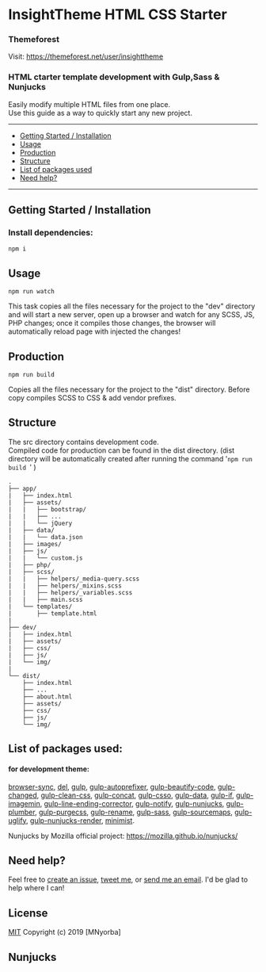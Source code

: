 # InsightTheme HTML CSS Starter

### Themeforest

Visit: https://themeforest.net/user/insighttheme

### HTML ctarter template development with Gulp,Sass &amp; Nunjucks

Easily modify multiple HTML files from one place.  
Use this guide as a way to quickly start any new project.

---

- [Getting Started / Installation](#getting-started-installation)
- [Usage](#usage)
- [Production](#production)
- [Structure](#structure)
- [List of packages used](#list-of-packages-used)
- [Need help?](#need-help)

---

## Getting Started / Installation

### Install dependencies:

```
npm i
```

## Usage

```
npm run watch
```

This task copies all the files necessary for the project to the "dev" directory and will start a new server, open up a browser and watch for any SCSS, JS, PHP changes; once it compiles those changes, the browser will automatically reload page with injected the changes!

## Production

```
npm run build
```

Copies all the files necessary for the project to the "dist" directory. Before copy compiles SCSS to CSS & add vendor prefixes.

## Structure

The src directory contains development code.  
Compiled code for production can be found in the dist directory. (dist directory will be automatically created after running the command '`npm run build `' )

```
.
├── app/
|   ├── index.html
|   ├── assets/
|   |   ├── bootstrap/
|   |   ├── ...
|   |   └── jQuery
|   ├── data/
|   |   └── data.json
|   ├── images/
|   ├── js/
|   |   └── custom.js
|   ├── php/
|   ├── scss/
|   |   ├── helpers/_media-query.scss
|   |   ├── helpers/_mixins.scss
|   |   ├── helpers/_variables.scss
|   |   ├── main.scss
|   └── templates/
|       ├── template.html
|
├── dev/
|   ├── index.html
|   ├── assets/
|   ├── css/
|   ├── js/
|   └── img/
|
└── dist/
    ├── index.html
    ├── ...
    ├── about.html
    ├── assets/
    ├── css/
    ├── js/
    └── img/
```

## List of packages used:

#### for development theme:

[browser-sync](https://github.com/BrowserSync/browser-sync), [del](https://github.com/sindresorhus/del), [gulp](https://github.com/gulpjs/gulp),
[gulp-autoprefixer](https://github.com/sindresorhus/gulp-autoprefixer), [gulp-beautify-code](https://github.com/legostaev-vadim/gulp-beautify-code), [gulp-changed](https://github.com/sindresorhus/gulp-changed), [gulp-clean-css](https://github.com/scniro/gulp-clean-css), [gulp-concat](https://github.com/gulp-community/gulp-concat), [gulp-csso](https://github.com/ben-eb/gulp-csso), [gulp-data](https://github.com/colynb/gulp-data), [gulp-if](https://github.com/robrich/gulp-if), [gulp-imagemin](https://github.com/sindresorhus/gulp-imagemin), [gulp-line-ending-corrector](https://github.com/iShafayet/gulp-line-ending-corrector), [gulp-notify](https://github.com/mikaelbr/gulp-notify), [gulp-nunjucks](https://github.com/sindresorhus/gulp-nunjucks), [gulp-plumber](https://github.com/floatdrop/gulp-plumber), [gulp-purgecss](https://github.com/FullHuman/gulp-purgecss), [gulp-rename](https://github.com/hparra/gulp-rename), [gulp-sass](https://github.com/dlmanning/gulp-sass), [gulp-sourcemaps](https://github.com/gulp-sourcemaps/gulp-sourcemaps), [gulp-uglify](https://github.com/terinjokes/gulp-uglify), [gulp-nunjucks-render](https://github.com/carlosl/gulp-nunjucks-render), [minimist](https://github.com/substack/minimist).

Nunjucks by Mozilla official project: https://mozilla.github.io/nunjucks/

## Need help?

Feel free to [create an issue](https://github.com/mnyorba/nunjucks-starter/issues), [tweet me](http://twitter.com/m_nyorba), or [send me an email](mailto:mnyorba@gmail.com). I'd be glad to help where I can!

## License

[MIT](http://opensource.org/licenses/MIT)
Copyright (c) 2019 [MNyorba]

## Nunjucks
